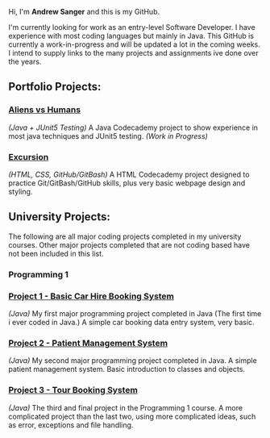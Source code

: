 Hi, I'm **Andrew Sanger** and this is my GitHub.

I'm currently looking for work as an entry-level Software Developer. I have experience with most coding languages but mainly in Java. This GitHub is currently a work-in-progress and will be updated a lot in the coming weeks. I intend to supply links to the many projects and assignments ive done over the years.

## Portfolio Projects:
### [Aliens vs Humans](https://github.com/Andrew-Sanger/aliens_vs_humans)
*(Java + JUnit5 Testing)*
A Java Codecademy project to show experience in most java techniques and JUnit5 testing. *(Work in Progress)* 
### [Excursion](https://github.com/Andrew-Sanger/Project-1-Excursion)
*(HTML, CSS, GitHub/GitBash)*
A HTML Codecademy project designed to practice Git/GitBash/GitHub skills, plus very basic webpage design and styling.

## University Projects:
The following are all major coding projects completed in my university courses. Other major projects completed that are not coding based have not been included in this list.

### Programming 1
### [Project 1 - Basic Car Hire Booking System](https://github.com/Andrew-Sanger/University-Project-01)
*(Java)*
My first major programming project completed in Java (The first time i ever coded in Java.) A simple car booking data entry system, very basic.

### [Project 2 - Patient Management System](https://github.com/Andrew-Sanger/University-Project-02)
*(Java)*
My second major programming project completed in Java. A simple patient management system. Basic introduction to classes and objects.

### [Project 3 - Tour Booking System](https://github.com/Andrew-Sanger/University-Project-03)
*(Java)*
The third and final project in the Programming 1 course. A more complicated project than the last two, using more complicated ideas, such as error, exceptions and file handling.
